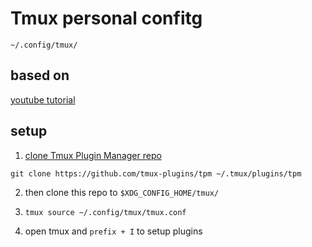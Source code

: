 # Tmux personal confitg

`~/.config/tmux/`

## based on

[youtube tutorial](https://www.youtube.com/watch?v=DzNmUNvnB04&t=234s)

## setup

1. [clone Tmux Plugin Manager repo](https://github.com/tmux-plugins/tpm)

`git clone https://github.com/tmux-plugins/tpm ~/.tmux/plugins/tpm`

2. then clone this repo to `$XDG_CONFIG_HOME/tmux/`

3. `tmux source ~/.config/tmux/tmux.conf`

4. open tmux and `prefix + I` to setup plugins
